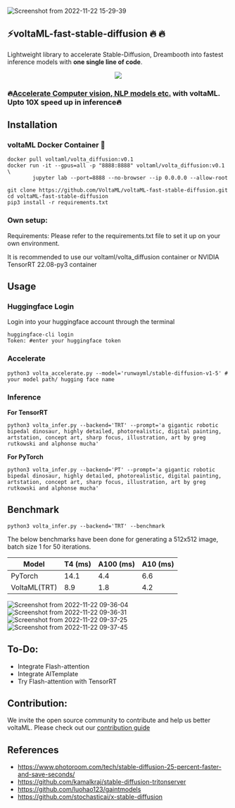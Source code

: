 ![Screenshot from 2022-11-22 15-29-39](https://user-images.githubusercontent.com/107309002/203284627-fa180962-75b1-41dd-83a7-124b74a1fcdf.png)

## ⚡voltaML-fast-stable-diffusion 🔥 🔥 


Lightweight library to accelerate Stable-Diffusion, Dreambooth into fastest inference models with **one single line of code**.

<div align="center">
<a href="https://discord.gg/pY5SVyHmWm"> <img src="https://dcbadge.vercel.app/api/server/pY5SVyHmWm" /> </a> 
</div>

### **🔥[Accelerate Computer vision, NLP models etc.](https://github.com/VoltaML/voltaML) with voltaML. Upto 10X speed up in inference🔥**

## Installation

### voltaML Docker Container 🐳
````
docker pull voltaml/volta_diffusion:v0.1
docker run -it --gpus=all -p "8888:8888" voltaml/volta_diffusion:v0.1 \ 
        jupyter lab --port=8888 --no-browser --ip 0.0.0.0 --allow-root
        
git clone https://github.com/VoltaML/voltaML-fast-stable-diffusion.git
cd voltaML-fast-stable-diffusion
pip3 install -r requirements.txt
````

### Own setup:

Requirements: Please refer to the requirements.txt file to set it up on your own environment.

It is recommended to use our voltaml/volta_diffusion container or NVIDIA TensorRT 22.08-py3 container

## Usage

### Huggingface Login
Login into your huggingface account through the terminal
```
huggingface-cli login
Token: #enter your huggingface token
```
### Accelerate
```
python3 volta_accelerate.py --model='runwayml/stable-diffusion-v1-5' # your model path/ hugging face name
```

### Inference

**For TensorRT**
```
python3 volta_infer.py --backend='TRT' --prompt='a gigantic robotic bipedal dinosaur, highly detailed, photorealistic, digital painting, artstation, concept art, sharp focus, illustration, art by greg rutkowski and alphonse mucha'
```
**For PyTorch**
```
python3 volta_infer.py --backend='PT' --prompt='a gigantic robotic bipedal dinosaur, highly detailed, photorealistic, digital painting, artstation, concept art, sharp focus, illustration, art by greg rutkowski and alphonse mucha'
```
## Benchmark
```
python3 volta_infer.py --backend='TRT' --benchmark
```
The below benchmarks have been done for generating a 512x512 image, batch size 1 for 50 iterations.

| Model          | T4 (ms)      | A100 (ms)      | A10 (ms)       |
|----------------|--------------|----------------|----------------|
| PyTorch        |     14.1      | 4.4            | 6.6           |
| VoltaML(TRT)   |     8.9      | 1.8            | 4.2           |


![Screenshot from 2022-11-22 09-36-04](https://user-images.githubusercontent.com/107309002/203323895-07f2cec6-d745-4955-9605-e8a4f6b3f613.png)
![Screenshot from 2022-11-22 09-36-31](https://user-images.githubusercontent.com/107309002/203323901-b12dd1ba-044d-4b2a-89aa-f04e418d949a.png)
![Screenshot from 2022-11-22 09-37-25](https://user-images.githubusercontent.com/107309002/203323904-9bfe698b-0469-4da5-bac0-7d437c805607.png)
![Screenshot from 2022-11-22 09-37-45](https://user-images.githubusercontent.com/107309002/203323906-11262ba3-d5f8-47f3-80e8-e970c3af93a1.png)

## To-Do:
* Integrate Flash-attention
* Integrate AITemplate
* Try Flash-attention with TensorRT

## Contribution:
We invite the open source community to contribute and help us better voltaML. Please check out our [contribution guide](https://github.com/VoltaML/voltaML-fast-stable-diffusion/blob/main/CONTRIBUTION.md)

## References
* https://www.photoroom.com/tech/stable-diffusion-25-percent-faster-and-save-seconds/ </br>
* https://github.com/kamalkraj/stable-diffusion-tritonserver </br>
* https://github.com/luohao123/gaintmodels </br>
* https://github.com/stochasticai/x-stable-diffusion
